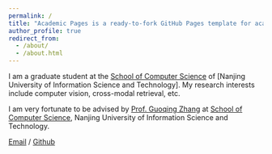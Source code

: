 ```yaml
---
permalink: /
title: "Academic Pages is a ready-to-fork GitHub Pages template for academic personal websites"
author_profile: true
redirect_from: 
  - /about/
  - /about.html
---
```


I am a graduate student at the [School of Computer Science](https://www.nuist.edu.cn/main.htm) of [Nanjing University of Information Science and Technology]. My research interests include computer vision, cross-modal retrieval, etc.

I am very fortunate to be advised by [Prof. Guoqing Zhang](https://zhguoqing.github.io/) at [School of Computer Science](https://www.nuist.edu.cn/main.htm), Nanjing University of Information Science and Technology.

[Email](yangshan@nuist.edu.cn) / [Github](https://github.com/yyysssss) 
